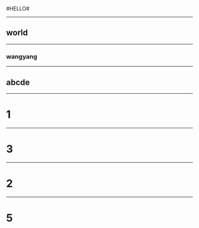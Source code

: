 #HELLO#

----------
## world ##

--------
### wangyang ###

-----------
## abcde ##


----------
# 1 #


---------
# 3 #



----------
# 2 #

----------
# 5 #

